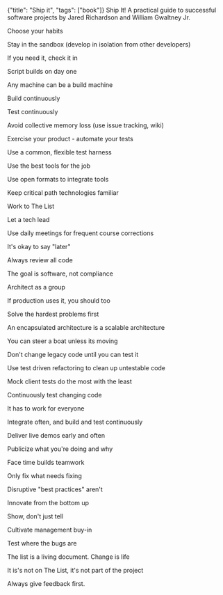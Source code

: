 {"title": "Ship it", "tags": ["book"]}
Ship It! A practical guide to successful software projects
by Jared Richardson and William Gwaltney Jr.

Choose your habits

Stay in the sandbox (develop in isolation from other developers)

If you need it, check it in

Script builds on day one

Any machine can be a build machine

Build continuously

Test continuously

Avoid collective memory loss (use issue tracking, wiki)

Exercise your product - automate your tests

Use a common, flexible test harness

Use the best tools for the job

Use open formats to integrate tools

Keep critical path technologies familiar

Work to The List

Let a tech lead

Use daily meetings for frequent course corrections

It's okay to say "later"

Always review all code

The goal is software, not compliance

Architect as a group

If production uses it, you should too

Solve the hardest problems first

An encapsulated architecture is a scalable architecture

You can steer a boat unless its moving

Don't change legacy code until you can test it

Use test driven refactoring to clean up untestable code

Mock client tests do the most with the least

Continuously test changing code

It has to work for everyone

Integrate often, and build and test continuously

Deliver live demos early and often

Publicize what you're doing and why

Face time builds teamwork

Only fix what needs fixing

Disruptive "best practices" aren't

Innovate from the bottom up

Show, don't just tell

Cultivate management buy-in

Test where the bugs are

The list is a living document. Change is life

It is's not on The List, it's not part of the project

Always give feedback first.
